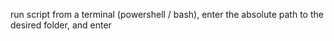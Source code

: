 run script from a terminal (powershell / bash), enter the absolute path to the desired folder, and enter